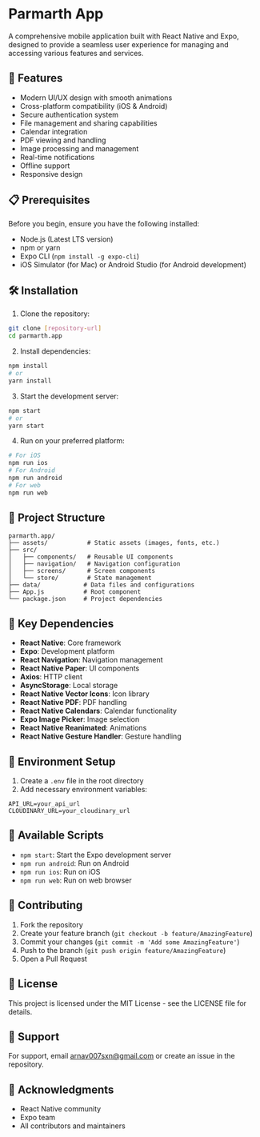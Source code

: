 # Parmarth App

A comprehensive mobile application built with React Native and Expo, designed to provide a seamless user experience for managing and accessing various features and services.

## 🚀 Features

- Modern UI/UX design with smooth animations
- Cross-platform compatibility (iOS & Android)
- Secure authentication system
- File management and sharing capabilities
- Calendar integration
- PDF viewing and handling
- Image processing and management
- Real-time notifications
- Offline support
- Responsive design

## 📋 Prerequisites

Before you begin, ensure you have the following installed:
- Node.js (Latest LTS version)
- npm or yarn
- Expo CLI (`npm install -g expo-cli`)
- iOS Simulator (for Mac) or Android Studio (for Android development)

## 🛠️ Installation

1. Clone the repository:
```bash
git clone [repository-url]
cd parmarth.app
```

2. Install dependencies:
```bash
npm install
# or
yarn install
```

3. Start the development server:
```bash
npm start
# or
yarn start
```

4. Run on your preferred platform:
```bash
# For iOS
npm run ios
# For Android
npm run android
# For web
npm run web
```

## 📁 Project Structure

```
parmarth.app/
├── assets/           # Static assets (images, fonts, etc.)
├── src/
│   ├── components/   # Reusable UI components
│   ├── navigation/   # Navigation configuration
│   ├── screens/      # Screen components
│   └── store/        # State management
├── data/            # Data files and configurations
├── App.js           # Root component
└── package.json     # Project dependencies
```

## 🔧 Key Dependencies

- **React Native**: Core framework
- **Expo**: Development platform
- **React Navigation**: Navigation management
- **React Native Paper**: UI components
- **Axios**: HTTP client
- **AsyncStorage**: Local storage
- **React Native Vector Icons**: Icon library
- **React Native PDF**: PDF handling
- **React Native Calendars**: Calendar functionality
- **Expo Image Picker**: Image selection
- **React Native Reanimated**: Animations
- **React Native Gesture Handler**: Gesture handling

## 🔐 Environment Setup

1. Create a `.env` file in the root directory
2. Add necessary environment variables:
```
API_URL=your_api_url
CLOUDINARY_URL=your_cloudinary_url
```

## 📱 Available Scripts

- `npm start`: Start the Expo development server
- `npm run android`: Run on Android
- `npm run ios`: Run on iOS
- `npm run web`: Run on web browser

## 🤝 Contributing

1. Fork the repository
2. Create your feature branch (`git checkout -b feature/AmazingFeature`)
3. Commit your changes (`git commit -m 'Add some AmazingFeature'`)
4. Push to the branch (`git push origin feature/AmazingFeature`)
5. Open a Pull Request

## 📄 License

This project is licensed under the MIT License - see the LICENSE file for details.

## 👥 Support

For support, email arnav007sxn@gmail.com or create an issue in the repository.

## 🙏 Acknowledgments

- React Native community
- Expo team
- All contributors and maintainers
